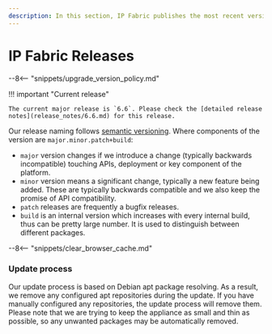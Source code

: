```yaml
---
description: In this section, IP Fabric publishes the most recent version releases of the Platform.
---
```


# IP Fabric Releases

--8<-- "snippets/upgrade_version_policy.md"

!!! important "Current release"

    The current major release is `6.6`. Please check the [detailed release
    notes](release_notes/6.6.md) for this release.

Our release naming follows [semantic versioning](https://semver.org/). Where
components of the version are `major.minor.patch+build`:

- `major` version changes if we introduce a change (typically backwards
  incompatible) touching APIs, deployment or key component of the platform.
- `minor` version means a significant change, typically a new feature being
  added. These are typically backwards compatible and we also keep the promise
  of API compatibility.
- `patch` releases are frequently a bugfix releases.
- `build` is an internal version which increases with every internal build,
  thus can be pretty large number. It is used to distinguish between different
  packages.

--8<-- "snippets/clear_browser_cache.md"

### Update process

Our update process is based on Debian apt package resolving. As a result, we remove any configured apt repositories during the update. If you have manually configured any repositories, the update process will remove them. Please note that we are trying to keep the appliance as small and thin as possible, so any unwanted packages may be automatically removed.
